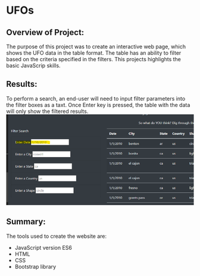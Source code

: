 # UFOs

## Overview of Project: 
 The purpose of this project was to create an interactive web page, which shows the UFO data in the table format. The table has an ability to filter based on the criteria specified in the filters. This projects highlights the basic JavaScrip skills. 
## Results:
To perform a search, an end-user will need to input filter parameters into the filter boxes as a taxt. Once Enter key is pressed, the table with the data will only show the filtered results. 
![This is an image](https://github.com/OlgaOMir/UFOs/blob/main/filter.png)
## Summary:
The tools used to create the website are: 
* JavaScript version ES6
* HTML
* CSS
* Bootstrap library

